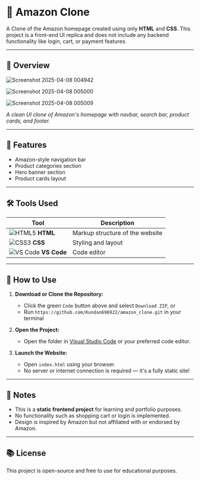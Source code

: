 # 🛒 Amazon Clone

A Clone of the Amazon homepage created using only **HTML** and **CSS**. This project is a front-end UI replica and does not include any backend functionality like login, cart, or payment features.

---

## 📸 Overview
![Screenshot 2025-04-08 004942](https://github.com/user-attachments/assets/dd2657b5-1a44-4d54-8105-8bfb999175f8)

![Screenshot 2025-04-08 005000](https://github.com/user-attachments/assets/5e40db92-0a5b-491d-915f-c216bcf1a127)

![Screenshot 2025-04-08 005009](https://github.com/user-attachments/assets/9c3e5e1e-f0c4-44e9-b596-88f4a801962d)



*A clean UI clone of Amazon's homepage with navbar, search bar, product cards, and footer.*

---

## 🔧 Features

- Amazon-style navigation bar
- Product categories section
- Hero banner section
- Product cards layout

---

## 🛠️ Tools Used

| Tool | Description |
|------|-------------|
| ![HTML5](https://img.icons8.com/color/48/html-5.png) **HTML** | Markup structure of the website |
| ![CSS3](https://img.icons8.com/color/48/css3.png) **CSS** | Styling and layout |
| ![VS Code](https://img.icons8.com/color/48/visual-studio-code-2019.png) **VS Code** | Code editor |

---

## 🚀 How to Use

1. **Download or Clone the Repository:**
   - Click the green `Code` button above and select `Download ZIP`, or
   - Run `https://github.com/Kundan696922/amazon_clone.git` in your terminal

2. **Open the Project:**
   - Open the folder in [Visual Studio Code](https://code.visualstudio.com/) or your preferred code editor.

3. **Launch the Website:**
   - Open `index.html` using your browser.
   - No server or internet connection is required — it's a fully static site!

---

## 📌 Notes

- This is a **static frontend project** for learning and portfolio purposes.
- No functionality such as shopping cart or login is implemented.
- Design is inspired by Amazon but not affiliated with or endorsed by Amazon.

---

## 📚 License

This project is open-source and free to use for educational purposes.

